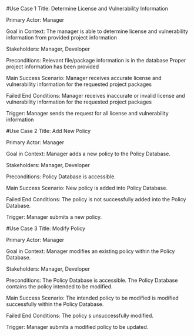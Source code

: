 #Use Case 1
Title: Determine License and Vulnerability Information

Primary Actor: Manager

Goal in Context: The manager is able to determine license and vulnerability information from provided project information

Stakeholders: Manager, Developer

Preconditions:
  Relevant file/package information is in the database
  Proper project information has been provided

Main Success Scenario: Manager receives accurate license and vulnerability information for the requested project packages

Failed End Conditions: Manager receives inaccurate or invalid license and vulnerability information for the requested project packages

Trigger: Manager sends the request for all license and vulnerability information

#Use Case 2
Title: Add New Policy

Primary Actor: Manager

Goal in Context: Manager adds a new policy to the Policy Database.

Stakeholders: Manager, Developer

Preconditions:
  Policy Database is accessible.

Main Success Scenario: New policy is added into Policy Database.

Failed End Conditions: The policy is not successfully added into the Policy Database.

Trigger: Manager submits a new policy.

#Use Case 3
Title: Modify Policy

Primary Actor: Manager

Goal in Context: Manager modifies an existing policy within the Policy Database.

Stakeholders: Manager, Developer  

Preconditions:
  The Policy Database is accessible.
  The Policy Database contains the policy intended to be modified.

Main Success Scenario: The intended policy to be modified is modified successfully within the Policy Database.

Failed End Conditions: The policy s unsuccessfully modified.

Trigger: Manager submits a modified policy to be updated.
